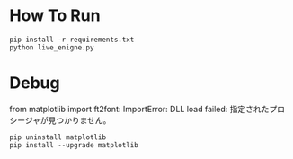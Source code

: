 # How To Run
```
pip install -r requirements.txt
python live_enigne.py
```

# Debug
from matplotlib import ft2font: ImportError: DLL load failed: 指定されたプロシージャが見つかりません。
```
pip uninstall matplotlib
pip install --upgrade matplotlib
```
